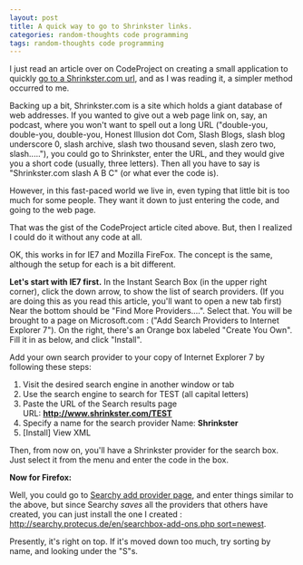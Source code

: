 ```yaml
---
layout: post
title: A quick way to go to Shrinkster links.
categories: random-thoughts code programming
tags: random-thoughts code programming
---
```

I just read an article over on CodeProject on creating a small application to quickly [go to a Shrinkster.com url](http://www.codeproject.com/csharp/GotoShrinkster.asp), and as I was reading it, a simpler method occurred to me.

Backing up a bit, Shrinkster.com is a site which holds a giant database of web addresses.  If you wanted to give out a web page link on, say, an podcast, where you won't want to spell out a long URL ("double-you, double-you, double-you, Honest Illusion dot Com, Slash Blogs, slash blog underscore 0, slash archive, slash two thousand seven, slash zero two, slash....."), you could go to Shrinkster, enter the URL, and they would give you a short code (usually, three letters).  Then all you have to say is "Shrinkster.com slash A B C" (or what ever the code is).

However, in this fast-paced world we live in, even typing that little bit is too much for some people. They want it down to just entering the code, and going to the web page.

That was the gist of the CodeProject article cited above.  But, then I realized I could do it without any code at all.

OK, this works in for IE7 and Mozilla FireFox.  The concept is the same, although the setup for each is a bit different.

**Let's start with IE7 first.**
In the Instant Search Box (in the upper right corner), click the down arrow, to show the list of search providers.  (If you are doing this as you read this article, you'll want to open a new tab first)  Near the bottom should be "Find More Providers....".  Select that.  You will be brought to a page on Microsoft.com : ("Add Search Providers to Internet Explorer 7").  On the right, there's an Orange box labeled "Create You Own".  Fill it in as below, and click "Install".

Add your own search provider to your copy of Internet Explorer 7 by following these steps:

1. Visit the desired search engine in another window or tab
2. Use the search engine to search for TEST (all capital letters)
3. Paste the URL of the Search results page   
URL: **http://www.shrinkster.com/TEST**
1. Specify a name for the search provider
 Name: **Shrinkster**
1. [Install] View XML
  
Then, from now on, you'll have a Shrinkster provider for the search box.  Just select it from the menu and enter the code in the box.

**Now for Firefox:**

Well, you could go to [Searchy add provider page](http://searchy.protecus.de/en/add2.php), and enter things similar to the above, but since Searchy *saves* all the providers that others have created, you can just install the one I created : [http://searchy.protecus.de/en/searchbox-add-ons.php sort=newest](http://searchy.protecus.de/en/searchbox-add-ons.php?sort=newest).

Presently, it's right on top.  If it's moved down too much, try sorting by name, and looking under the "S"s.